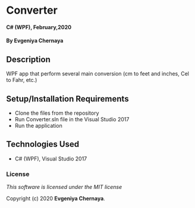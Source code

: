 # Converter

#### C# (WPF), February,2020

#### By Evgeniya Chernaya

## Description

WPF app that perform several main conversion (cm to feet and inches, Cel to Fahr, etc.)

## Setup/Installation Requirements

* Clone the files from the repository
* Run Converter.sln file in the Visual Studio 2017
* Run the application

## Technologies Used

* C# (WPF), Visual Studio 2017

### License

_This software is licensed under the MIT license_

Copyright (c) 2020 **Evgeniya Chernaya**.
